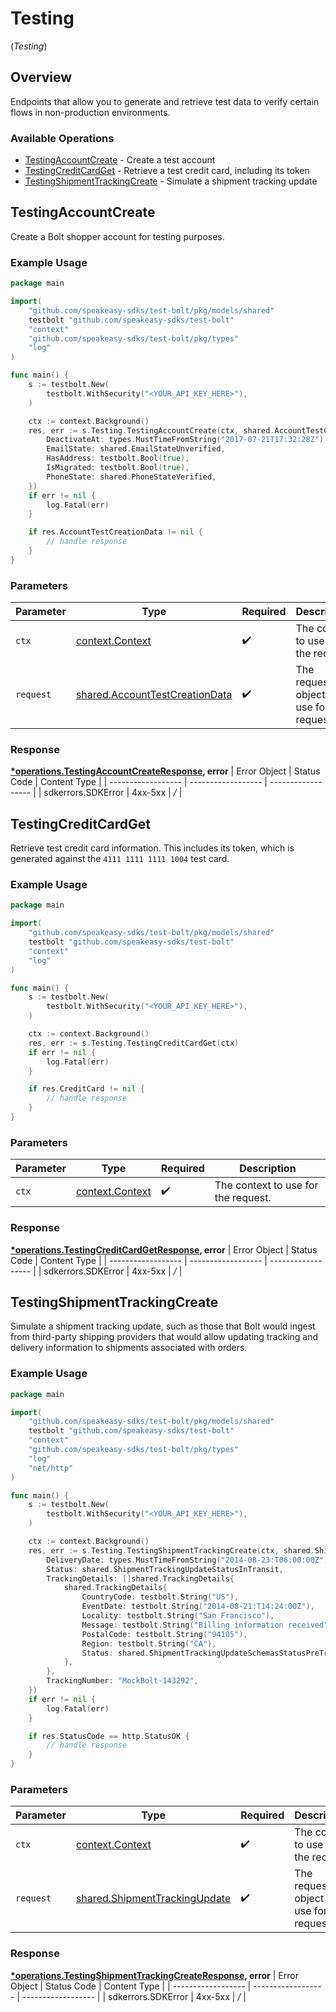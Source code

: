 # Testing
(*Testing*)

## Overview

Endpoints that allow you to generate and retrieve test data to verify certain
flows in non-production environments.


### Available Operations

* [TestingAccountCreate](#testingaccountcreate) - Create a test account
* [TestingCreditCardGet](#testingcreditcardget) - Retrieve a test credit card, including its token
* [TestingShipmentTrackingCreate](#testingshipmenttrackingcreate) - Simulate a shipment tracking update

## TestingAccountCreate

Create a Bolt shopper account for testing purposes.


### Example Usage

```go
package main

import(
	"github.com/speakeasy-sdks/test-bolt/pkg/models/shared"
	testbolt "github.com/speakeasy-sdks/test-bolt"
	"context"
	"github.com/speakeasy-sdks/test-bolt/pkg/types"
	"log"
)

func main() {
    s := testbolt.New(
        testbolt.WithSecurity("<YOUR_API_KEY_HERE>"),
    )

    ctx := context.Background()
    res, err := s.Testing.TestingAccountCreate(ctx, shared.AccountTestCreationData{
        DeactivateAt: types.MustTimeFromString("2017-07-21T17:32:28Z"),
        EmailState: shared.EmailStateUnverified,
        HasAddress: testbolt.Bool(true),
        IsMigrated: testbolt.Bool(true),
        PhoneState: shared.PhoneStateVerified,
    })
    if err != nil {
        log.Fatal(err)
    }

    if res.AccountTestCreationData != nil {
        // handle response
    }
}
```

### Parameters

| Parameter                                                                            | Type                                                                                 | Required                                                                             | Description                                                                          |
| ------------------------------------------------------------------------------------ | ------------------------------------------------------------------------------------ | ------------------------------------------------------------------------------------ | ------------------------------------------------------------------------------------ |
| `ctx`                                                                                | [context.Context](https://pkg.go.dev/context#Context)                                | :heavy_check_mark:                                                                   | The context to use for the request.                                                  |
| `request`                                                                            | [shared.AccountTestCreationData](../../pkg/models/shared/accounttestcreationdata.md) | :heavy_check_mark:                                                                   | The request object to use for the request.                                           |


### Response

**[*operations.TestingAccountCreateResponse](../../pkg/models/operations/testingaccountcreateresponse.md), error**
| Error Object       | Status Code        | Content Type       |
| ------------------ | ------------------ | ------------------ |
| sdkerrors.SDKError | 4xx-5xx            | */*                |

## TestingCreditCardGet

Retrieve test credit card information. This includes its token, which is
generated against the `4111 1111 1111 1004` test card.


### Example Usage

```go
package main

import(
	"github.com/speakeasy-sdks/test-bolt/pkg/models/shared"
	testbolt "github.com/speakeasy-sdks/test-bolt"
	"context"
	"log"
)

func main() {
    s := testbolt.New(
        testbolt.WithSecurity("<YOUR_API_KEY_HERE>"),
    )

    ctx := context.Background()
    res, err := s.Testing.TestingCreditCardGet(ctx)
    if err != nil {
        log.Fatal(err)
    }

    if res.CreditCard != nil {
        // handle response
    }
}
```

### Parameters

| Parameter                                             | Type                                                  | Required                                              | Description                                           |
| ----------------------------------------------------- | ----------------------------------------------------- | ----------------------------------------------------- | ----------------------------------------------------- |
| `ctx`                                                 | [context.Context](https://pkg.go.dev/context#Context) | :heavy_check_mark:                                    | The context to use for the request.                   |


### Response

**[*operations.TestingCreditCardGetResponse](../../pkg/models/operations/testingcreditcardgetresponse.md), error**
| Error Object       | Status Code        | Content Type       |
| ------------------ | ------------------ | ------------------ |
| sdkerrors.SDKError | 4xx-5xx            | */*                |

## TestingShipmentTrackingCreate

Simulate a shipment tracking update, such as those that Bolt would ingest from
third-party shipping providers that would allow updating tracking and delivery
information to shipments associated with orders.


### Example Usage

```go
package main

import(
	"github.com/speakeasy-sdks/test-bolt/pkg/models/shared"
	testbolt "github.com/speakeasy-sdks/test-bolt"
	"context"
	"github.com/speakeasy-sdks/test-bolt/pkg/types"
	"log"
	"net/http"
)

func main() {
    s := testbolt.New(
        testbolt.WithSecurity("<YOUR_API_KEY_HERE>"),
    )

    ctx := context.Background()
    res, err := s.Testing.TestingShipmentTrackingCreate(ctx, shared.ShipmentTrackingUpdate{
        DeliveryDate: types.MustTimeFromString("2014-08-23:T06:00:00Z"),
        Status: shared.ShipmentTrackingUpdateStatusInTransit,
        TrackingDetails: []shared.TrackingDetails{
            shared.TrackingDetails{
                CountryCode: testbolt.String("US"),
                EventDate: testbolt.String("2014-08-21:T14:24:00Z"),
                Locality: testbolt.String("San Francisco"),
                Message: testbolt.String("Billing information received"),
                PostalCode: testbolt.String("94105"),
                Region: testbolt.String("CA"),
                Status: shared.ShipmentTrackingUpdateSchemasStatusPreTransit.ToPointer(),
            },
        },
        TrackingNumber: "MockBolt-143292",
    })
    if err != nil {
        log.Fatal(err)
    }

    if res.StatusCode == http.StatusOK {
        // handle response
    }
}
```

### Parameters

| Parameter                                                                          | Type                                                                               | Required                                                                           | Description                                                                        |
| ---------------------------------------------------------------------------------- | ---------------------------------------------------------------------------------- | ---------------------------------------------------------------------------------- | ---------------------------------------------------------------------------------- |
| `ctx`                                                                              | [context.Context](https://pkg.go.dev/context#Context)                              | :heavy_check_mark:                                                                 | The context to use for the request.                                                |
| `request`                                                                          | [shared.ShipmentTrackingUpdate](../../pkg/models/shared/shipmenttrackingupdate.md) | :heavy_check_mark:                                                                 | The request object to use for the request.                                         |


### Response

**[*operations.TestingShipmentTrackingCreateResponse](../../pkg/models/operations/testingshipmenttrackingcreateresponse.md), error**
| Error Object       | Status Code        | Content Type       |
| ------------------ | ------------------ | ------------------ |
| sdkerrors.SDKError | 4xx-5xx            | */*                |
